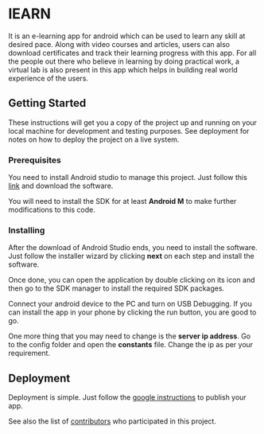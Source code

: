 # lEARN

It is an e-learning app for android which can be used to learn any skill at desired pace. Along with video courses and articles, users can also download certificates and track their learning progress with this app. For all the people out there who believe in learning by doing practical work, a virtual lab is also present in this app which helps in building real world experience of the users.

## Getting Started

These instructions will get you a copy of the project up and running on your local machine for development and testing purposes. See deployment for notes on how to deploy the project on a live system.

### Prerequisites

You need to install Android studio to manage this project. Just follow this [link](https://developer.android.com/studio) and download the software.

You will need to install the SDK for at least **Android M** to make further modifications to this code.

### Installing

After the download of Android Studio ends, you need to install the software. Just follow the installer wizard by clicking **next** on each step and install the software.

Once done, you can open the application by double clicking on its icon and then go to the SDK manager to install the required SDK packages.

Connect your android device to the PC and turn on USB Debugging. If you can install the app in your phone by clicking the run button, you are good to go.

One more thing that you may need to change is the **server ip address**. Go to the config folder and open the **constants** file. Change the ip as per your requirement.

## Deployment

Deployment is simple. Just follow the [google instructions](https://developer.android.com/studio/publish) to publish your app.

See also the list of [contributors](https://github.com/lEARN-client/contributors) who participated in this project.
